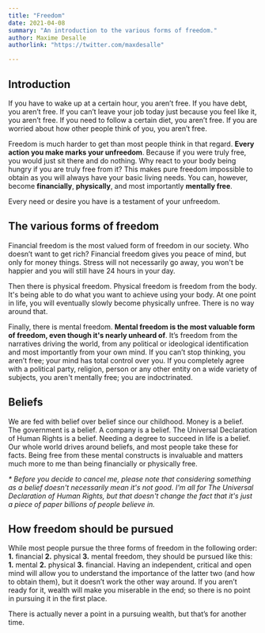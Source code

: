 ```yaml
---
title: "Freedom"
date: 2021-04-08
summary: "An introduction to the various forms of freedom."
author: Maxime Desalle
authorlink: "https://twitter.com/maxdesalle"

---
```


## Introduction

If you have to wake up at a certain hour, you aren’t free. If you have debt, you aren’t free. If you can’t leave your job today just because you feel like it, you aren’t free. If you need to follow a certain diet, you aren’t free. If you are worried about how other people think of you, you aren’t free.

Freedom is much harder to get than most people think in that regard. **Every action you make marks your unfreedom**. Because if you were truly free, you would just sit there and do nothing. Why react to your body being hungry if you are truly free from it? This makes pure freedom impossible to obtain as you will always have your basic living needs. You can, however, become **financially**, **physically**, and most importantly **mentally free**.

Every need or desire you have is a testament of your unfreedom.

## The various forms of freedom

Financial freedom is the most valued form of freedom in our society. Who doesn’t want to get rich? Financial freedom gives you peace of mind, but only for money things. Stress will not necessarily go away, you won't be happier and you will still have 24 hours in your day.

Then there is physical freedom. Physical freedom is freedom from the body. It's being able to do what you want to achieve using your body. At one point in life, you will eventually slowly become physically unfree. There is no way around that.

Finally, there is mental freedom. **Mental freedom is the most valuable form of freedom, even though it's nearly unheard of**. It’s freedom from the narratives driving the world, from any political or ideological identification and most importantly from your own mind. If you can’t stop thinking, you aren’t free; your mind has total control over you. If you completely agree with a political party, religion, person or any other entity on a wide variety of subjects, you aren't mentally free; you are indoctrinated. 

## Beliefs

We are fed with belief over belief since our childhood. Money is a belief. The government is a belief. A company is a belief. The Universal Declaration of Human Rights is a belief. Needing a degree to succeed in life is a belief. Our whole world drives around beliefs, and most people take these for facts. Being free from these mental constructs is invaluable and matters much more to me than being financially or physically free.

*\* Before you decide to cancel me, please note that considering something as a belief doesn't necessarily mean it's not good. I'm all for The Universal Declaration of Human Rights, but that doesn't change the fact that it's just a piece of paper billions of people believe in.*

## How freedom should be pursued

While most people pursue the three forms of freedom in the following order: **1.** financial **2.** physical **3.** mental freedom, they should be pursued like this: **1.** mental **2.** physical **3.** financial. Having an independent, critical and open mind will allow you to understand the importance of the latter two (and how to obtain them), but it doesn’t work the other way around. If you aren’t ready for it, wealth will make you miserable in the end; so there is no point in pursuing it in the first place.

There is actually never a point in a pursuing wealth, but that’s for another time.
